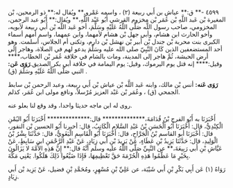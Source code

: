 ٤٥٩٩ -** ق:** عياش بن أَبي ربيعة (٢) ، واسمه عَمْرو.** ويُقال له:** ذو الرمحين، بْن المغيرة بْن عَبد اللَّهِ بْن عُمَر بْن مخزوم القرشي أَبُو عَبْد اللَّهِ،** ويُقال:** أَبُو عبد الرحمن، المخزومي، صاحب رسول اللَّه صَلَّى اللَّهُ عَلَيْهِ وسَلَّمَ، أخو عَبد اللَّه بْن أَبي ربيعة لأبويه، وأخو الحارث ابن هشام، وأبي جهل بْن هشام لأمهما، وابن عمهما، واسم أمهم أسماء الكبرى بنت محربة بْن جندل بْن أَبير بْن نهشل بْن دارم، وتكنى أم الجلاس، أسلمت. وهو أحد المستضعفين الذين كَانَ النَّبِيّ صلى الله عليه وسَلَّمَ يدعو لهم في الصلاة، وهاجر إِلَى أرض الحبشة، ثُمَّ هاجر إلى المدينة، ومات بالشام في خلافة عُمَر بْن الخطاب،**** وقيل:**** إنه قتل يوم اليرموك، وقيل: يوم اليمامة في خلافة أبي بكر الصديق.**رَوَى عَن:** النبي صَلَّى اللَّهُ عَلَيْهِ وسَلَّمَ (ق) .

**رَوَى عَنه:** أنس بْن مالك، وابنه عَبد اللَّه بْن عياش بْن أَبي ربيعة، وعبد الرحمن بْن سابط الجمحي (ق) ، وعُمَر بْن عَبْد العزيز مُرْسلاً، ونافع مولى ابن عُمَر، كذلم.

روى له ابن ماجه حديثا واحدا، وقد وقع لنا بعلو عنه.

أَخْبَرَنَا به أَبُو الفرج بْنُ قُدَامَةَ،************** قال:************** أَخْبَرَنَا أَبُو اليُمْنِ الْكِنْدِيُّ، قال: أَخْبَرَنَا أَبُو الْحَسَنِ بْنُ عَبْدِ السَّلامِ الْكَاتِبُ، قال: أخبرنا أَبُو الحسين بْن النقور، قال: أَخْبَرَنَا أبو القاسم بْنُ الْجَرَّاحِ، قال: أَخْبَرَنَا أَبُو الْقَاسِمِ الْبَغَوِيُّ، قال: حَدَّثَنَا بِشْرُ بْنُ الْوَلِيدِ، قال: حَدَّثَنَا يَزِيدُ بْنِ عَطَاءٍ، عَنْ يَزِيدَ بْنِ أَبي زِيَادٍ، عَنْ عَبْدِ الرَّحْمَنِ ابن سَابِطٍ، عَنْ عَيَّاشِ بْنِ أَبي رَبِيعَةَ،** عن النَّبِيِّ صَلَّى اللَّهُ عليه وسلم أَنَّهُ قال:** إِنَّ هَذِهِ الأُمَّةَ لا يَزَالُونَ بِخَيْرٍ مَا عَظَّمُوا هَذِهِ الْحُرْمَةَ حَقَّ تَعْظِيمِهَا، فَإِذَا ضَيَّعُوا ذَلِكَ هَلَكُوا. يَعْنِي مَكَّةَ.

رَوَاهُ (١) عَن أَبِي بَكْرِ بْنِ أَبي شَيْبَة، عن عَلِيِّ بْنِ مُسْهِرٍ، ومُحَمَّدِ بْنِ فضيل، عَنْ يَزِيد بْن أَبي زِيَادٍ.